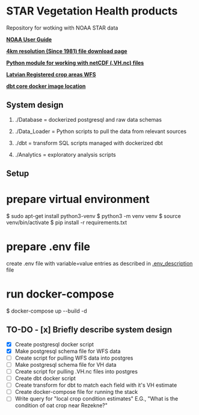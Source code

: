 # STAR Vegetation Health products
Repository for wotking with NOAA STAR data

**[NOAA User Guide](https://www.star.nesdis.noaa.gov/smcd/emb/vci/VH_doc/VHP_uguide_v2.0_2018_0727.pdf)**

**[4km resolution (Since 1981) file download page](https://www.star.nesdis.noaa.gov/pub/corp/scsb/wguo/data/Blended_VH_4km/VH/)**

**[Python module for working with netCDF (.VH.nc) files ](https://www.star.nesdis.noaa.gov/smcd/emb/vci/VH_doc/VHP_uguide_v2.0_2018_0727.pdf)**

**[Latvian Registered crop areas WFS](https://www.lad.gov.lv/lv/atbalsta-veidi/platibu-maksajumi/lauku-registrs-un-karte/lauku-registra-dati/)**

**[dbt core docker image location](https://github.com/dbt-labs/dbt-core/pkgs/container/dbt-postgres)**


## System design

1) ./Database = dockerized postgresql and raw data schemas

2) ./Data_Loader = Python scripts to pull the data from relevant sources

3) ./dbt = transform SQL scripts managed with dockerized dbt

4) ./Analytics = exploratory analysis scripts

## Setup

# prepare virtual environment

$ sudo apt-get install python3-venv 
$ python3 -m venv venv
$ source venv/bin/activate
$ pip install -r requirements.txt

# prepare .env file
create .env file with variable=value entries as described in [.env_description](.env_description) file

# run docker-compose

$ docker-compose up --build -d

## TO-DO                                                                                                                                                                                                                                             - [x] Briefly describe system design
- [x] Create postgresql docker script
- [x] Make postgresql schema file for WFS data
- [ ] Create script for pulling WFS data into postgres
- [ ] Make postgresql schema file for VH data
- [ ] Create script for pulling .VH.nc files into postgres
- [ ] Create dbt docker script
- [ ] Create transform for dbt to match each field with it's VH estimate
- [ ] Create docker-compose file for running the stack
- [ ] Write query for "local crop condition estimates" E.G., "What is the condition of oat crop near Rezekne?"
